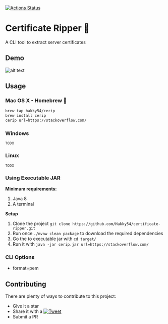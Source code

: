 [![Actions Status](https://github.com/Hakky54/certificate-ripper/workflows/Build/badge.svg)](https://github.com/Hakky54/certificate-ripper/actions)

# Certificate Ripper 🔐
A CLI tool to extract server certificates

## Demo
![alt text](https://github.com/Hakky54/certificate-ripper/blob/master/images/demo.gif?raw=true)

## Usage
### Mac OS X - Homebrew 🍺
```bash
brew tap hakky54/cerip
brew install cerip
cerip url=https://stackoverflow.com/
```
### Windows
<sub><sup>TODO</sub></sup>

### Linux
<sub><sup>TODO</sub></sup>

### Using Executable JAR
**Minimum requirements:**
1. Java 8
3. A terminal

**Setup**
1. Clone the project `git clone https://github.com/Hakky54/certificate-ripper.git`
2. Run once `./mvnw clean package` to download the required dependencies
3. Go the to executable jar with `cd target/`
4. Run it with `java -jar cerip.jar url=https://stackoverflow.com/`

### CLI Options
- format=pem

## Contributing

There are plenty of ways to contribute to this project:

* Give it a star
* Share it with a [![Tweet](https://img.shields.io/twitter/url/http/shields.io.svg?style=social)](https://twitter.com/intent/tweet?text=Easily%20extract%20server%20certificates&url=https://github.com/Hakky54/certificate-ripper&via=hakky541&hashtags=certificate,security,https,ssl,tls,developer,java)
* Submit a PR
